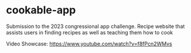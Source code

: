 ﻿# cookable-app

Submission to the 2023 congressional app challenge. Recipe website that assists users in finding recipes as well as teaching them how to cook

Video Showcase:
https://www.youtube.com/watch?v=f8fPcn2WMvs
